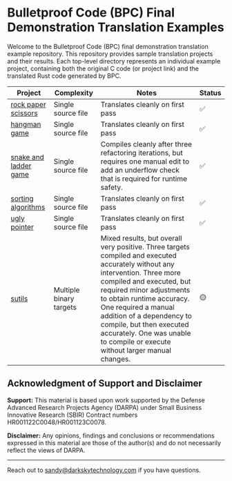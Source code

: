 # Bulletproof Code (BPC) Final Demonstration Translation Examples

Welcome to the Bulletproof Code (BPC) final demonstration translation example repository. This repository provides sample translation projects and their results. Each top-level directory represents an individual example project, containing both the original C code (or project link) and the translated Rust code generated by BPC. 

| Project  | Complexity | Notes | Status |
|-------|-----|--------------|------------|
| [rock paper scissors](https://github.com/darkskytechnology/BPC-final-demo/blob/main/rock_paper_scissors/notes.MD) | Single source file | Translates cleanly on first pass  | ✅ |
| [hangman game](https://github.com/darkskytechnology/BPC-final-demo/blob/main/hangman/notes.MD)  | Single source file  | Translates cleanly on first pass  | ✅ |
| [snake and ladder game](https://github.com/darkskytechnology/BPC-final-demo/blob/main/snake_and_ladder/notes.MD)  | Single source file  | Compiles cleanly after three refactoring iterations, but requires one manual edit to add an underflow check that is required for runtime safety.  | ✅ |
| [sorting algorithms](https://github.com/darkskytechnology/BPC-final-demo/blob/main/sorting/notes.MD)  | Single source file  | Translates cleanly on first pass  | ✅ |
| [ugly pointer](https://github.com/darkskytechnology/BPC-final-demo/blob/main/ugly_pointer/notes.MD) | Single source file | Translates cleanly on first pass  | ✅ |
| [sutils](https://github.com/darkskytechnology/BPC-final-demo/blob/main/sutils/notes.MD)  | Multiple binary targets  | Mixed results, but overall very positive. Three targets compiled and executed accurately without any intervention. Three more compiled and executed, but required minor adjustments to obtain runtime accuracy. One required a manual addition of a dependency to compile, but then executed accurately. One was unable to compile or execute without larger manual changes.  | 🟡 |

## Acknowledgment of Support and Disclaimer
**Support:** This material is based upon work supported by the Defense Advanced Research Projects Agency (DARPA) under Small Business Innovative Research (SBIR) Contract numbers HR001122C0048/HR001123C0078.

**Disclaimer:** Any opinions, findings and conclusions or recommendations expressed in this material are those of the 
author(s) and do not necessarily reflect the views of DARPA. 

---

Reach out to sandy@darkskytechnology.com if you have questions. 

